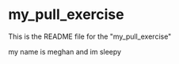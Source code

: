 # my_pull_exercise

This is the README file for the "my_pull_exercise"

my name is meghan and im sleepy
